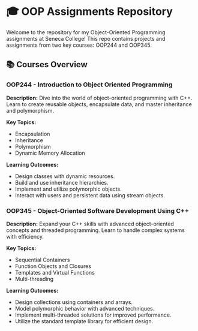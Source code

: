 # 🎓 OOP Assignments Repository

Welcome to the repository for my Object-Oriented Programming assignments at Seneca College! This repo contains projects and assignments from two key courses: OOP244 and OOP345.

## 📚 Courses Overview

### OOP244 - Introduction to Object Oriented Programming

**Description:** Dive into the world of object-oriented programming with C++. Learn to create reusable objects, encapsulate data, and master inheritance and polymorphism.

**Key Topics:**
- Encapsulation
- Inheritance
- Polymorphism
- Dynamic Memory Allocation

**Learning Outcomes:**
- Design classes with dynamic resources.
- Build and use inheritance hierarchies.
- Implement and utilize polymorphic objects.
- Interact with users and persistent data using stream objects.

### OOP345 - Object-Oriented Software Development Using C++

**Description:** Expand your C++ skills with advanced object-oriented concepts and threaded programming. Learn to handle complex systems with efficiency.

**Key Topics:**
- Sequential Containers
- Function Objects and Closures
- Templates and Virtual Functions
- Multi-threading

**Learning Outcomes:**
- Design collections using containers and arrays.
- Model polymorphic behavior with advanced techniques.
- Implement multi-threaded solutions for improved performance.
- Utilize the standard template library for efficient design.


